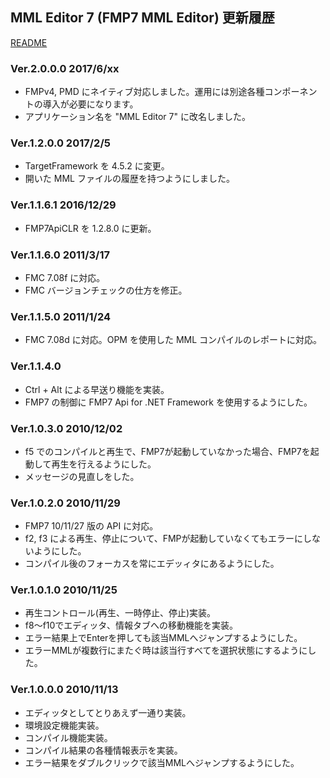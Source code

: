 ## MML Editor 7 (FMP7 MML Editor) 更新履歴

[README](README.md)

### Ver.2.0.0.0 2017/6/xx
* FMPv4, PMD にネイティブ対応しました。運用には別途各種コンポーネントの導入が必要になります。
* アプリケーション名を "MML Editor 7" に改名しました。

### Ver.1.2.0.0 2017/2/5
* TargetFramework を 4.5.2 に変更。
* 開いた MML ファイルの履歴を持つようにしました。

### Ver.1.1.6.1 2016/12/29
* FMP7ApiCLR を 1.2.8.0 に更新。

### Ver.1.1.6.0 2011/3/17
* FMC 7.08f に対応。
* FMC バージョンチェックの仕方を修正。

### Ver.1.1.5.0 2011/1/24
* FMC 7.08d に対応。OPM を使用した MML コンパイルのレポートに対応。

### Ver.1.1.4.0
* Ctrl + Alt による早送り機能を実装。
* FMP7 の制御に FMP7 Api for .NET Framework を使用するようにした。

### Ver.1.0.3.0 2010/12/02
* f5 でのコンパイルと再生で、FMP7が起動していなかった場合、FMP7を起動して再生を行えるようにした。
* メッセージの見直しをした。

### Ver.1.0.2.0 2010/11/29
* FMP7 10/11/27 版の API に対応。
* f2, f3 による再生、停止について、FMPが起動していなくてもエラーにしないようにした。
* コンパイル後のフォーカスを常にエデッィタにあるようにした。

### Ver.1.0.1.0 2010/11/25
* 再生コントロール(再生、一時停止、停止)実装。
* f8～f10でエディッタ、情報タブへの移動機能を実装。
* エラー結果上でEnterを押しても該当MMLへジャンプするようにした。
* エラーMMLが複数行にまたぐ時は該当行すべてを選択状態にするようにした。

### Ver.1.0.0.0 2010/11/13
* エディッタとしてとりあえず一通り実装。
* 環境設定機能実装。
* コンパイル機能実装。
* コンパイル結果の各種情報表示を実装。
* エラー結果をダブルクリックで該当MMLへジャンプするようにした。
